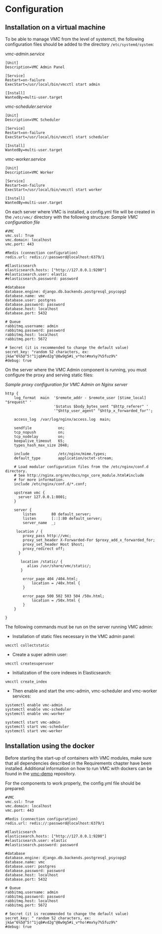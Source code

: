 # Configuration
## Installation on a virtual machine
To be able to manage VMC from the level of systemctl, the following configuration files should be added to the directory `/etc/systemd/system`:

*vmc-admin.service*
```
[Unit]
Description=VMC Admin Panel

[Service]
Restart=on-failure
ExecStart=/usr/local/bin/vmcctl start admin

[Install]
WantedBy=multi-user.target
```

*vmc-scheduler.service*
```
[Unit]
Description=VMC Scheduler

[Service]
Restart=on-failure
ExecStart=/usr/local/bin/vmcctl start scheduler

[Install]
WantedBy=multi-user.target
```

*vmc-worker.service*
```
[Unit]
Description=VMC Worker

[Service]
Restart=on-failure
ExecStart=/usr/local/bin/vmcctl start worker

[Install]
WantedBy=multi-user.target
```

On each server where VMC is installed, a config.yml file will be created in the `/etc/vmc/` directory with the following structure:
*Sample VMC configuration file*
```
#VMC
vmc.ssl: True
vmc.domain: localhost
vmc.port: 443

#Redis (connection configuration)
redis.url: redis://:password@localhost:6379/1

#Elasticsearch
elasticsearch.hosts: ["http://127.0.0.1:9200"]
#elasticsearch.user: elastic
#elasticsearch.password: password

#database
database.engine: django.db.backends.postgresql_psycopg2
database.name: vmc
database.user: postgres
database.password: password
database.host: localhost
database.port: 5432

# Queue
rabbitmq.username: admin
rabbitmq.password: password
rabbitmq.host: localhost
rabbitmq.port: 5672

# Secret (it is recommended to change the default value)
secret_key: "random 52 characters, ex: jk&e^6%5@^5!^1jq8#vd2g^@8w9g5#i_v*ho!#mx%y7%5fuz9%"
#debug: true
```

On the server where the VMC Admin component is running, you must configure the proxy and serving static files:

*Sample proxy configuration for VMC Admin on Nginx server*
```
http {
    log_format  main  '$remote_addr - $remote_user [$time_local] "$request" '
                      '$status $body_bytes_sent "$http_referer" '
                      '"$http_user_agent" "$http_x_forwarded_for"';

    access_log  /var/log/nginx/access.log  main;

    sendfile            on;
    tcp_nopush          on;
    tcp_nodelay         on;
    keepalive_timeout   65;
    types_hash_max_size 2048;

    include             /etc/nginx/mime.types;
    default_type        application/octet-stream;

    # Load modular configuration files from the /etc/nginx/conf.d directory.
    # See http://nginx.org/en/docs/ngx_core_module.html#include
    # for more information.
    include /etc/nginx/conf.d/*.conf;

    upstream vmc {
      server 127.0.0.1:8001;
    }

    server {
        listen       80 default_server;
        listen       [::]:80 default_server;
        server_name  _;

     location / {
        proxy_pass http://vmc;
        proxy_set_header X-Forwarded-For $proxy_add_x_forwarded_for;
        proxy_set_header Host $host;
        proxy_redirect off;
      }

       location /static/ {
          alias /usr/share/vmc/static/;
       }

        error_page 404 /404.html;
            location = /40x.html {
        }

        error_page 500 502 503 504 /50x.html;
            location = /50x.html {
        }
    }

}
```

The following commands must be run on the server running VMC admin:
* Installation of static files necessary in the VMC admin panel:
```
vmcctl collectstatic
```
* Create a super admin user:
```
vmcctl createsuperuser
```
* Initialization of the core indexes in Elasticsearch:
```
vmcctl create_index
```

* Then enable and start the vmc-admin, vmc-scheduler and vmc-worker services:
```
systemctl enable vmc-admin
systemctl enable vmc-scheduler
systemctl enable vmc-worker

systemctl start vmc-admin
systemctl start vmc-scheduler
systemctl start vmc-worker
```

## Installation using the docker
Before starting the start-up of containers with VMC modules, make sure that all dependencies described in the Requirements chapter have been installed. Additional information on how to run VMC with dockers can be found in the [vmc-demo](https://github.com/DSecureMe/vmc-demo) repository.

For the components to work properly, the config.yml file should be prepared:
```
#VMC
vmc.ssl: True
vmc.domain: localhost
vmc.port: 443

#Redis (connection configuration)
redis.url: redis://:password@localhost:6379/1

#Elasticsearch
elasticsearch.hosts: ["http://127.0.0.1:9200"]
#elasticsearch.user: elastic
#elasticsearch.password: password

#database
database.engine: django.db.backends.postgresql_psycopg2
database.name: vmc
database.user: postgres
database.password: password
database.host: localhost
database.port: 5432

# Queue
rabbitmq.username: admin
rabbitmq.password: password
rabbitmq.host: localhost
rabbitmq.port: 5672

# Secret (it is recommended to change the default value)
secret_key: " random 52 characters, ex: jk&e^6%5@^5!^1jq8#vd2g^@8w9g5#i_v*ho!#mx%y7%5fuz9%"
#debug: true
```
